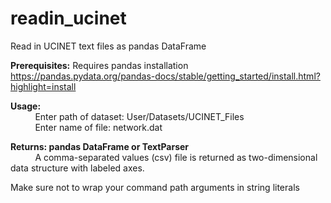 # readin_ucinet
Read in UCINET text files as pandas DataFrame

**Prerequisites:** Requires pandas installation <br/>
https://pandas.pydata.org/pandas-docs/stable/getting_started/install.html?highlight=install

**Usage:** <br/>
&nbsp;&nbsp;&nbsp;&nbsp; &nbsp;&nbsp;&nbsp;&nbsp; Enter path of dataset: User/Datasets/UCINET_Files <br/>
&nbsp;&nbsp;&nbsp;&nbsp; &nbsp;&nbsp;&nbsp;&nbsp; Enter name of file: network.dat

**Returns: pandas DataFrame or TextParser <br/>**
&nbsp;&nbsp;&nbsp;&nbsp; &nbsp;&nbsp;&nbsp;&nbsp; A comma-separated values (csv) file is returned as two-dimensional data structure with labeled axes.


Make sure not to wrap your command path arguments in string literals
